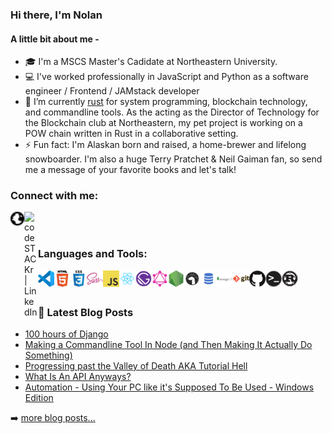 ### Hi there, I'm Nolan

<!-- ## I'm a Husband and SDE.  -->

<!-- ### I work as a programmer -->

<!--
- ⌚ I'm currently working on a [Node.js Course](https://www.youtube.com/channel/UCfVuYSFQ885-7APPAz9OHHw/videos)

- ⌚ I'm currently working on a [Django/Postgres Jobboard](https://www.solists.com/)

-->

#### A little bit about me -

- 🎓 I'm a MSCS Master's Cadidate at Northeastern University.
- 💻 I've worked professionally in JavaScript and Python as a software engineer / Frontend / JAMstack developer
- 🌱 I’m currently [rust](https://www.rust-lang.org/) for system programming, blockchain technology, and commandline tools. As the acting as the Director of Technology for the Blockchain club at Northeastern, my pet project is working on a POW chain written in Rust in a collaborative setting.
- ⚡ Fun fact: I'm Alaskan born and raised, a home-brewer and lifelong snowboarder. I'm also a huge Terry Pratchet & Neil Gaiman fan, so send me a message of your favorite books and let's talk!

### Connect with me:

[<img align="left" alt="codeSTACKr.com" width="22px" src="https://raw.githubusercontent.com/iconic/open-iconic/master/svg/globe.svg" />][website]

<!--
[<img align="left" alt="codeSTACKr | YouTube" width="22px" src="https://cdn.jsdelivr.net/npm/simple-icons@v3/icons/youtube.svg" />][youtube]
-->

[<img align="left" alt="codeSTACKr | LinkedIn" width="22px" src="https://cdn.jsdelivr.net/npm/simple-icons@v3/icons/linkedin.svg" />][linkedin]

<br/> 
<br/>

### Languages and Tools:

<img align="left" alt="Visual Studio Code" width="26px" src="https://raw.githubusercontent.com/github/explore/80688e429a7d4ef2fca1e82350fe8e3517d3494d/topics/visual-studio-code/visual-studio-code.png" />
<img align="left" alt="HTML5" width="26px" src="https://raw.githubusercontent.com/github/explore/80688e429a7d4ef2fca1e82350fe8e3517d3494d/topics/html/html.png" />
<img align="left" alt="CSS3" width="26px" src="https://raw.githubusercontent.com/github/explore/80688e429a7d4ef2fca1e82350fe8e3517d3494d/topics/css/css.png" />
<img align="left" alt="Sass" width="26px" src="https://raw.githubusercontent.com/github/explore/80688e429a7d4ef2fca1e82350fe8e3517d3494d/topics/sass/sass.png" />
<img align="left" alt="JavaScript" width="26px" src="https://raw.githubusercontent.com/github/explore/80688e429a7d4ef2fca1e82350fe8e3517d3494d/topics/javascript/javascript.png" />
<img align="left" alt="React" width="26px" src="https://raw.githubusercontent.com/github/explore/80688e429a7d4ef2fca1e82350fe8e3517d3494d/topics/react/react.png" />
<img align="left" alt="Gatsby" width="26px" src="https://raw.githubusercontent.com/github/explore/e94815998e4e0713912fed477a1f346ec04c3da2/topics/gatsby/gatsby.png" />
<img align="left" alt="GraphQL" width="26px" src="https://raw.githubusercontent.com/github/explore/80688e429a7d4ef2fca1e82350fe8e3517d3494d/topics/graphql/graphql.png" />
<img align="left" alt="Node.js" width="26px" src="https://raw.githubusercontent.com/github/explore/80688e429a7d4ef2fca1e82350fe8e3517d3494d/topics/nodejs/nodejs.png" />
<img align="left" alt="Deno" width="26px" src="https://raw.githubusercontent.com/github/explore/361e2821e2dea67711cde99c9c40ed357061cf27/topics/deno/deno.png" />
<img align="left" alt="SQL" width="26px" src="https://raw.githubusercontent.com/github/explore/80688e429a7d4ef2fca1e82350fe8e3517d3494d/topics/sql/sql.png" />
<!-- <img align="left" alt="MySQL" width="26px" src="https://raw.githubusercontent.com/github/explore/80688e429a7d4ef2fca1e82350fe8e3517d3494d/topics/mysql/mysql.png" /> -->
<img align="left" alt="MongoDB" width="26px" src="https://raw.githubusercontent.com/github/explore/80688e429a7d4ef2fca1e82350fe8e3517d3494d/topics/mongodb/mongodb.png" />
<img align="left" alt="Git" width="26px" src="https://raw.githubusercontent.com/github/explore/80688e429a7d4ef2fca1e82350fe8e3517d3494d/topics/git/git.png" />
<img align="left" alt="GitHub" width="26px" src="https://raw.githubusercontent.com/github/explore/78df643247d429f6cc873026c0622819ad797942/topics/github/github.png" />
<img align="left" alt="Terminal" width="26px" src="https://raw.githubusercontent.com/github/explore/80688e429a7d4ef2fca1e82350fe8e3517d3494d/topics/terminal/terminal.png" />
<img align="left" alt="Rust" width="26px" src="https://raw.githubusercontent.com/github/explore/80688e429a7d4ef2fca1e82350fe8e3517d3494d/topics/rust/rust.png" />

<br />
<br />

<!-- ### 📺 Latest YouTube Videos -->

<!-- YOUTUBE:START -->

<!-- YOUTUBE:END -->

### 📕 Latest Blog Posts

<!-- BLOG-POST-LIST:START -->

- [100 hours of Django](https://www.nolanbraman.com/100%20hours%20of%20django/)
- [Making a Commandline Tool In Node (and Then Making It Actually Do Something)](https://www.nolanbraman.com/Making%20a%20Commandline%20Tool%20In%20Node/)
- [Progressing past the Valley of Death AKA Tutorial Hell](https://www.nolanbraman.com/Progressing%20Past%20the%20Valley%20of%20Death/)
- [What Is An API Anyways?](https://www.nolanbraman.com/What%20Is%20An%20API%20Anyways/)
- [Automation - Using Your PC like it's Supposed To Be Used - Windows Edition](https://www.nolanbraman.com/Automation%20-%20Using%20your%20PC%20like%20it's%20Supposed%20To%20Be%20Used/)

<!-- BLOG-POST-LIST:END -->

➡️ [more blog posts...](https://nolanbraman.com)

[website]: https://nolanbraman.com
[youtube]: https://www.youtube.com/channel/UCfVuYSFQ885-7APPAz9OHHw/featured
[linkedin]: https://www.linkedin.com/in/nolanbraman/

